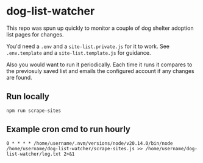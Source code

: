 # dog-list-watcher

This repo was spun up quickly to monitor a couple of dog shelter adoption list pages for changes.  

You'd need a `.env` and a `site-list.private.js` for it to work. See `.env.template` and a `site-list.template.js` for guidance. 

Also you would want to run it periodically. Each time it runs it compares to the previosuly saved list and emails the configured account if any changes are found. 

## Run locally

`npm run scrape-sites`

## Example cron cmd to run hourly

`0 * * * * /home/username/.nvm/versions/node/v20.14.0/bin/node /home/username/dog-list-watcher/scrape-sites.js >> /home/username/dog-list-watcher/log.txt 2>&1`